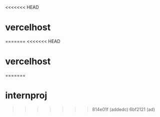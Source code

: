 <<<<<<< HEAD
# vercelhost
=======
<<<<<<< HEAD
# vercelhost
=======
# internproj
>>>>>>> 814e01f (addedc)
>>>>>>> 6bf2121 (ad)
